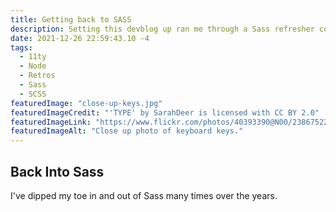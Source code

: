 ```yaml
---
title: Getting back to SASS
description: Setting this devblog up ran me through a Sass refresher course, and presents an opportunity.
date: 2021-12-26 22:59:43.10 -4
tags:
  - 11ty
  - Node
  - Retros
  - Sass
  - SCSS
featuredImage: "close-up-keys.jpg"
featuredImageCredit: "'TYPE' by SarahDeer is licensed with CC BY 2.0"
featuredImageLink: "https://www.flickr.com/photos/40393390@N00/2386752252"
featuredImageAlt: "Close up photo of keyboard keys."
---
```


## Back Into Sass

I've dipped my toe in and out of Sass many times over the years.
